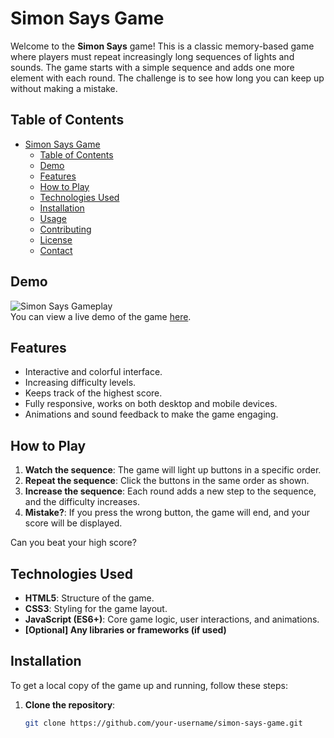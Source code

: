 # Simon Says Game

Welcome to the **Simon Says** game! This is a classic memory-based game where players must repeat increasingly long sequences of lights and sounds. The game starts with a simple sequence and adds one more element with each round. The challenge is to see how long you can keep up without making a mistake.

## Table of Contents

- [Simon Says Game](#simon-says-game)
  - [Table of Contents](#table-of-contents)
  - [Demo](#demo)
  - [Features](#features)
  - [How to Play](#how-to-play)
  - [Technologies Used](#technologies-used)
  - [Installation](#installation)
  - [Usage](#usage)
  - [Contributing](#contributing)
  - [License](#license)
  - [Contact](#contact)

## Demo

![Simon Says Gameplay](link-to-demo-image-or-gif)  
You can view a live demo of the game [here](https://your-deployed-site-link).

## Features

- Interactive and colorful interface.
- Increasing difficulty levels.
- Keeps track of the highest score.
- Fully responsive, works on both desktop and mobile devices.
- Animations and sound feedback to make the game engaging.

## How to Play

1. **Watch the sequence**: The game will light up buttons in a specific order.
2. **Repeat the sequence**: Click the buttons in the same order as shown.
3. **Increase the sequence**: Each round adds a new step to the sequence, and the difficulty increases.
4. **Mistake?**: If you press the wrong button, the game will end, and your score will be displayed.

Can you beat your high score?

## Technologies Used

- **HTML5**: Structure of the game.
- **CSS3**: Styling for the game layout.
- **JavaScript (ES6+)**: Core game logic, user interactions, and animations.
- **[Optional] Any libraries or frameworks (if used)**

## Installation

To get a local copy of the game up and running, follow these steps:

1. **Clone the repository**:
   ```bash
   git clone https://github.com/your-username/simon-says-game.git
